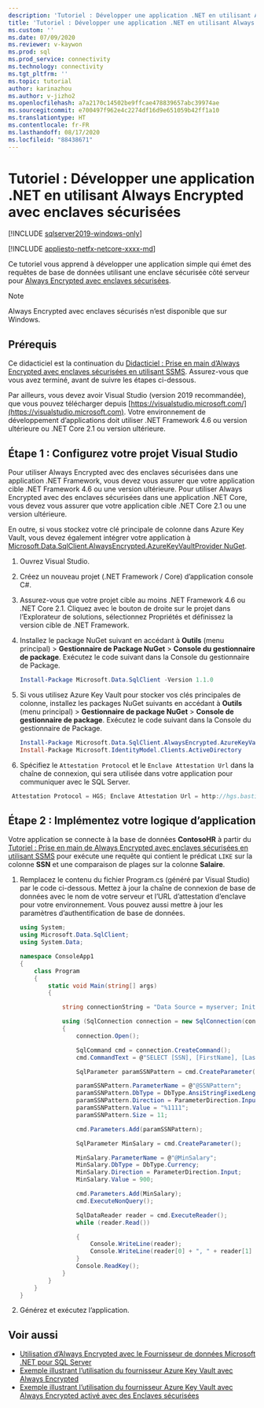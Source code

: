 ```yaml
---
description: 'Tutoriel : Développer une application .NET en utilisant Always Encrypted avec enclaves sécurisées'
title: 'Tutoriel : Développer une application .NET en utilisant Always Encrypted avec enclaves sécurisées | Microsoft Docs'
ms.custom: ''
ms.date: 07/09/2020
ms.reviewer: v-kaywon
ms.prod: sql
ms.prod_service: connectivity
ms.technology: connectivity
ms.tgt_pltfrm: ''
ms.topic: tutorial
author: karinazhou
ms.author: v-jizho2
ms.openlocfilehash: a7a2170c14502be9ffcae478839657abc39974ae
ms.sourcegitcommit: e700497f962e4c2274df16d9e651059b42ff1a10
ms.translationtype: HT
ms.contentlocale: fr-FR
ms.lasthandoff: 08/17/2020
ms.locfileid: "88438671"
---
```

# <a name="tutorial-develop-a-net-application-using-always-encrypted-with-secure-enclaves"></a>Tutoriel : Développer une application .NET en utilisant Always Encrypted avec enclaves sécurisées

[!INCLUDE [sqlserver2019-windows-only](../../../includes/applies-to-version/sqlserver2019-windows-only.md)]

[!INCLUDE [appliesto-netfx-netcore-xxxx-md](../../../includes/appliesto-netfx-netcore-xxxx-md.md)]

Ce tutoriel vous apprend à développer une application simple qui émet des requêtes de base de données utilisant une enclave sécurisée côté serveur pour [Always Encrypted avec enclaves sécurisées](../../../relational-databases/security/encryption/always-encrypted-enclaves.md).

> [!NOTE]
> Always Encrypted avec enclaves sécurisés n’est disponible que sur Windows.

## <a name="prerequisites"></a>Prérequis

Ce didacticiel est la continuation du [Didacticiel : Prise en main d’Always Encrypted avec enclaves sécurisées en utilisant SSMS](../../../relational-databases/security/tutorial-getting-started-with-always-encrypted-enclaves.md). Assurez-vous que vous avez terminé, avant de suivre les étapes ci-dessous.

Par ailleurs, vous devez avoir Visual Studio (version 2019 recommandée), que vous pouvez télécharger depuis [https://visualstudio.microsoft.com/](https://visualstudio.microsoft.com). Votre environnement de développement d’applications doit utiliser .NET Framework 4.6 ou version ultérieure ou .NET Core 2.1 ou version ultérieure.

## <a name="step-1-set-up-your-visual-studio-project"></a>Étape 1 : Configurez votre projet Visual Studio

Pour utiliser Always Encrypted avec des enclaves sécurisées dans une application .NET Framework, vous devez vous assurer que votre application cible .NET Framework 4.6 ou une version ultérieure. Pour utiliser Always Encrypted avec des enclaves sécurisées dans une application .NET Core, vous devez vous assurer que votre application cible .NET Core 2.1 ou une version ultérieure.

En outre, si vous stockez votre clé principale de colonne dans Azure Key Vault, vous devez également intégrer votre application à [Microsoft.Data.SqlClient.AlwaysEncrypted.AzureKeyVaultProvider NuGet](https://www.nuget.org/packages/Microsoft.Data.SqlClient.AlwaysEncrypted.AzureKeyVaultProvider).

1. Ouvrez Visual Studio.

2. Créez un nouveau projet (.NET Framework / Core) d’application console C\#.

3. Assurez-vous que votre projet cible au moins .NET Framework 4.6 ou .NET Core 2.1. Cliquez avec le bouton de droite sur le projet dans l’Explorateur de solutions, sélectionnez Propriétés et définissez la version cible de .NET Framework.

4. Installez le package NuGet suivant en accédant à **Outils** (menu principal) > **Gestionnaire de Package NuGet** > **Console du gestionnaire de package**. Exécutez le code suivant dans la Console du gestionnaire de Package.

   ```powershell
   Install-Package Microsoft.Data.SqlClient -Version 1.1.0
   ```

5. Si vous utilisez Azure Key Vault pour stocker vos clés principales de colonne, installez les packages NuGet suivants en accédant à **Outils** (menu principal) > **Gestionnaire de package NuGet** > **Console de gestionnaire de package**. Exécutez le code suivant dans la Console du gestionnaire de Package.

   ```powershell
   Install-Package Microsoft.Data.SqlClient.AlwaysEncrypted.AzureKeyVaultProvider -Version 1.0.0
   Install-Package Microsoft.IdentityModel.Clients.ActiveDirectory
   ```

6. Spécifiez le `Attestation Protocol` et le `Enclave Attestation Url` dans la chaîne de connexion, qui sera utilisée dans votre application pour communiquer avec le SQL Server.

  ```cs
   Attestation Protocol = HGS; Enclave Attestation Url = http://hgs.bastion.local/Attestation; Column Encryption Setting = Enabled
   ```

## <a name="step-2-implement-your-application-logic"></a>Étape 2 : Implémentez votre logique d’application

Votre application se connecte à la base de données **ContosoHR** à partir du [Tutoriel : Prise en main de Always Encrypted avec enclaves sécurisées en utilisant SSMS](../../../relational-databases/security/tutorial-getting-started-with-always-encrypted-enclaves.md) pour exécute une requête qui contient le prédicat `LIKE` sur la colonne **SSN** et une comparaison de plages sur la colonne **Salaire**.

1. Remplacez le contenu du fichier Program.cs (généré par Visual Studio) par le code ci-dessous. Mettez à jour la chaîne de connexion de base de données avec le nom de votre serveur et l’URL d’attestation d’enclave pour votre environnement. Vous pouvez aussi mettre à jour les paramètres d’authentification de base de données.

    ```cs
    using System;
    using Microsoft.Data.SqlClient;
    using System.Data;

    namespace ConsoleApp1
    {
        class Program
        {
            static void Main(string[] args)
            {

                string connectionString = "Data Source = myserver; Initial Catalog = ContosoHR; Column Encryption Setting = Enabled;Attestation Protocol = HGS; Enclave Attestation Url = http://hgs.bastion.local/Attestation; Integrated Security = true";

                using (SqlConnection connection = new SqlConnection(connectionString))
                {
                    connection.Open();

                    SqlCommand cmd = connection.CreateCommand();
                    cmd.CommandText = @"SELECT [SSN], [FirstName], [LastName], [Salary] FROM [dbo].[Employees] WHERE [SSN] LIKE @SSNPattern AND [Salary] > @MinSalary;";

                    SqlParameter paramSSNPattern = cmd.CreateParameter();

                    paramSSNPattern.ParameterName = @"@SSNPattern";
                    paramSSNPattern.DbType = DbType.AnsiStringFixedLength;
                    paramSSNPattern.Direction = ParameterDirection.Input;
                    paramSSNPattern.Value = "%1111";
                    paramSSNPattern.Size = 11;

                    cmd.Parameters.Add(paramSSNPattern);

                    SqlParameter MinSalary = cmd.CreateParameter();

                    MinSalary.ParameterName = @"@MinSalary";
                    MinSalary.DbType = DbType.Currency;
                    MinSalary.Direction = ParameterDirection.Input;
                    MinSalary.Value = 900;

                    cmd.Parameters.Add(MinSalary);
                    cmd.ExecuteNonQuery();

                    SqlDataReader reader = cmd.ExecuteReader();
                    while (reader.Read())

                    {
                        Console.WriteLine(reader);
                        Console.WriteLine(reader[0] + ", " + reader[1] + ", " + reader[2] + ", " + reader[3]);
                    }
                    Console.ReadKey();
                }
            }
        }
    }
    ```

2. Générez et exécutez l’application.

## <a name="see-also"></a>Voir aussi

- [Utilisation d’Always Encrypted avec le Fournisseur de données Microsoft .NET pour SQL Server](sqlclient-support-always-encrypted.md)
- [Exemple illustrant l’utilisation du fournisseur Azure Key Vault avec Always Encrypted](azure-key-vault-example.md)
- [Exemple illustrant l’utilisation du fournisseur Azure Key Vault avec Always Encrypted activé avec des Enclaves sécurisées](azure-key-vault-enclave-example.md)
